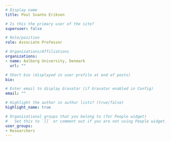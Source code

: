 ```yaml
---
# Display name
title: Poul Svante Eriksen

# Is this the primary user of the site?
superuser: false

# Role/position
role: Associate Professor

# Organizations/Affiliations
organizations:
- name: Aalborg University, Denmark
  url: ""

# Short bio (displayed in user profile at end of posts)
bio: 

# Enter email to display Gravatar (if Gravatar enabled in Config)
email: ""

# Highlight the author in author lists? (true/false)
highlight_name: true

# Organizational groups that you belong to (for People widget)
#   Set this to `[]` or comment out if you are not using People widget.
user_groups:
- Researchers
---
```


